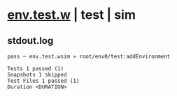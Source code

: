 # [env.test.w](../../../../../../tests/sdk_tests/function/env.test.w) | test | sim

## stdout.log
```log
pass ─ env.test.wsim » root/env0/test:addEnvironment

Tests 1 passed (1)
Snapshots 1 skipped
Test Files 1 passed (1)
Duration <DURATION>
```

